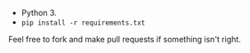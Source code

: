 * Python 3.
* `pip install -r requirements.txt`

Feel free to fork and make pull requests if something isn't right.